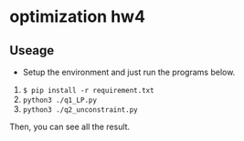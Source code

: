 # optimization hw4

## Useage

* Setup the environment and just run the programs below.

1. `$ pip install -r requirement.txt`
2. `python3 ./q1_LP.py`
3. `python3 ./q2_unconstraint.py`

Then, you can see all the result.

